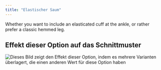 ```yaml
---
title: "Elastischer Saum"
---
```


Whether you want to include an elasticated cuff at the ankle, or rather prefer a classic hemmed leg.

## Effekt dieser Option auf das Schnittmuster

![Dieses Bild zeigt den Effekt dieser Option, indem es mehrere Varianten überlagert, die einen anderen Wert für diese Option haben](paco_elasticatedhem_sample.svg "Effekt dieser Option auf das Schnittmuster")
